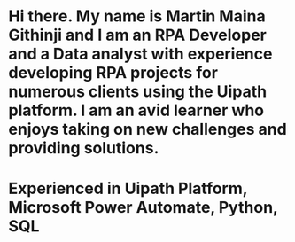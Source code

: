 # Hi there. My name is Martin Maina Githinji and I am an RPA Developer and a Data analyst with experience developing RPA projects for numerous clients using the Uipath platform. I am an avid learner who enjoys taking on new challenges and providing solutions.
# Experienced in Uipath Platform, Microsoft Power Automate, Python, SQL
